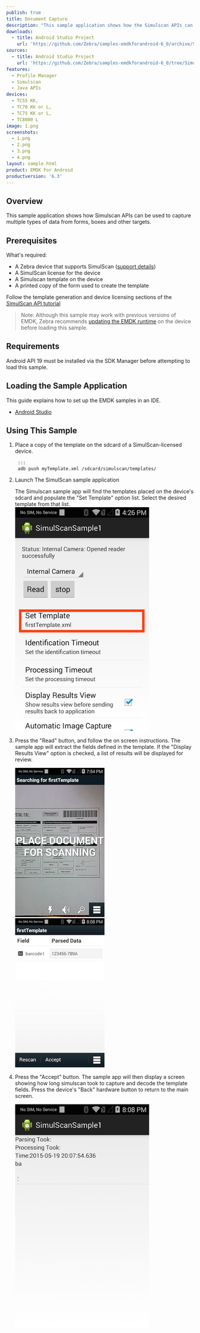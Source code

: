 ```yaml
---
publish: true
title: Document Capture
description: "This sample application shows how the Simulscan APIs can be used to capture multiple types of data from forms and labels."
downloads:
  - title: Android Studio Project
    url: 'https://github.com/Zebra/samples-emdkforandroid-6_0/archive/SimulScanSample1.zip'
sources:
  - title: Android Studio Project
    url: 'https://github.com/Zebra/samples-emdkforandroid-6_0/tree/SimulScanSample1'
features:
  - Profile Manager
  - Simulscan
  - Java APIs
devices:
  - TC55 KK,
  - TC70 KK or L,
  - TC75 KK or L,
  - TC8000 L
image: 1.png
screenshots:
  - 1.png
  - 2.png
  - 3.png
  - 4.png
layout: sample.html
product: EMDK For Android
productversion: '6.3'
---
```


## Overview
This sample application shows how Simulscan APIs can be used to capture multiple types of data from forms, boxes and other targets.

## Prerequisites

What's required: 

* A Zebra device that supports SimulScan ([support details](../../../../simulscan))
* A SimulScan license for the device
* A Simulscan template on the device
* A printed copy of the form used to create the template

Follow the template generation and device licensing sections of the [SimulScan API tutorial](/emdk-for-android/6-3/tutorial/tutSimulScanAPI)

>Note: Although this sample may work with previous versions of EMDK, Zebra recommends [updating the EMDK runtime](../../guide/setupDevice/) on the device before loading this sample.

## Requirements
Android API 19 must be installed via the SDK Manager before attempting to load this sample.


## Loading the Sample Application
This guide explains how to set up the EMDK samples in an IDE.

* [Android Studio](/emdk-for-android/6-3/guide/emdksamples_androidstudio)

## Using This Sample

1. Place a copy of the template on the sdcard of a SimulScan-licensed device.

		:::
		adb push myTemplate.xml /sdcard/simulscan/templates/
	

2. Launch The SimulScan sample application
	
	The Simulscan sample app will find the templates placed on the device's sdcard and populate the "Set Template" option list.  Select the desired template from that list.
	![img](simulscanSample1.png) 


3. Press the "Read" button, and follow the on screen instructions. The sample app will extract the fields defined in the template. If the "Display Results View" option is checked, a list of results will be displayed for review.

	![img](simulscanSample2.png)  ![img](simulscanSample3.png)   


4. Press the "Accept" button. The sample app will then display a screen showing how long simulscan took to capture and decode the template fields. Press the device's "Back" hardware button to return to the main screen.

	![img](simulscanSample4.png) 
